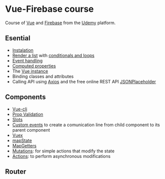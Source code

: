 # Vue-Firebase course

Course of [Vue](https://vuejs.org/v2/guide/) and [Firebase](https://firebase.google.com/?hl=es) from the [Udemy](https://www.udemy.com/course/aprende-vue-firebase-actualizado-2020/learn/lecture/21658954#overview) platform.

## Esential

* [Instalation ](https://vuejs.org/v2/guide/)
* [Render a list](https://vuejs.org/v2/guide/list.html) with [conditionals and loops](https://vuejs.org/v2/guide/index.html#Conditionals-and-Loops)
* [Event handling](https://vuejs.org/v2/guide/events.html)
* [Computed properties](https://vuejs.org/v2/guide/computed.html)
* The [Vue instance](https://vuejs.org/v2/guide/instance.html)
* Binding classes and attributes
* Calling API using [Axios](https://github.com/axios/axios) and the free online REST API [JSONPlaceholder](https://jsonplaceholder.typicode.com/)

## Components

* [Vue-cli](https://cli.vuejs.org/guide/installation.html)
* [Prop Validation](https://v3.vuejs.org/guide/component-props.html#prop-validation)
* [Slots](https://v3.vuejs.org/guide/component-slots.html#slot-content)
* [Custom events](https://v3.vuejs.org/guide/component-custom-events.html#event-names) to create a comunication line from child component to its parent component
* [Vuex](https://vuex.vuejs.org/guide/#the-simplest-store)
* [mapState](https://vuex.vuejs.org/guide/state.html#getting-vuex-state-into-vue-components)
* [MapGetters](https://vuex.vuejs.org/guide/getters.html#property-style-access)
* [Mutations](https://vuex.vuejs.org/guide/mutations.html): for simple actions that modify the state
* [Actions](https://vuex.vuejs.org/guide/actions.html): to perform asynchronous modifications

## Router


